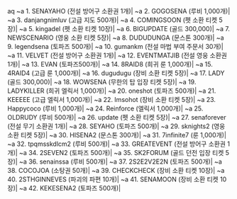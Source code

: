 aq ~a 1. SENAYAHO (전설 방어구 소환권 1개)|
~a 2. GOGOSENA (루비 1,000개)|
~a 3. danjangnimluv (고급 지도 500개)|
~a 4. COMINGSOON (펫 소환 티켓 5장)|
~a 5. kingadel (펫 소환 티켓 10장)|
~a 6. BIGUPDATE (골드 300,000)|
~a 7. NEWSCENARIO (영웅 소환 티켓 5장)|
~a 8. DUDUDUNGA (문스톤 300개)|
~a 9. legendsena (토파즈 500개)|
~a 10. gumankm (전설 마법 부여 주문서 30개)|
~a 11. VELVET (전설 방어구 소환권 1개)|
~a 12. EVENTMATJIB (전설 영웅 소환권 1개)|
~a 13. EVAN (토파즈500개)|
~a 14. 8RAID8 (희귀 룬 1,000개)|
~a 15. 4RAID4 (고급 룬 1,000개)|
~a 16. dugudugu (장비 소환 티켓 5장)|
~a 17. LADY (골드 300,000)|
~a 18. WOWSENA (무한의 탑 입장 티켓 5장)|
~a 19. LADYKILLER (희귀 엘릭서 1,000개)|
~a 20. oneshot (토파즈 500개)|
~a 21. KEEEEE (고급 엘릭서 1,000개)|
~a 22. ​Imsohot (장비 소환 티켓 5장)|
~a 23. Happycoco (루비 1,000개)|
~a 24. Reinforce (엘릭서 1,000개)|
~a 25. OLDRUDY (루비 500개)|
~a 26. update (펫 소환 티켓 5장)|
~a 27. senaforever (전설 무기 소환권 1개)|
~a 28. SEYAHO (토파즈 500개)|
~a 29. sknights2 (영웅 소환 티켓 5장)|
~a 30. HISENA2 (문스톤 300개)|
~a 31. 7infinite7 (룬 1,000개)|
~a 32. tpqmsskdlcm2 (루비 500개)|
~a 33. GREATEVENT (전설 방어구 소환권 1개)|
~a 34. 2SEVEN2 (토파즈 500개)|
~a 35. SK2FORUM (골드 던전 입장 티켓 5장)|
~a 36. senainssa (루비 500개)|
~a 37. 2S2E2V2E2N (토파즈 500개)|
~a 38. COCOJOA (소탕권 50개)|
~a 39. CHECKCHECK (장비 소환 티켓 10장)|
~a 40. 2STHGINNEVES (파괴의 파편 10개)|
~a 41. SENAMOON (장비 소환 티켓 10장)|
~a 42. KEKESENA2 (토파즈 500개)|
